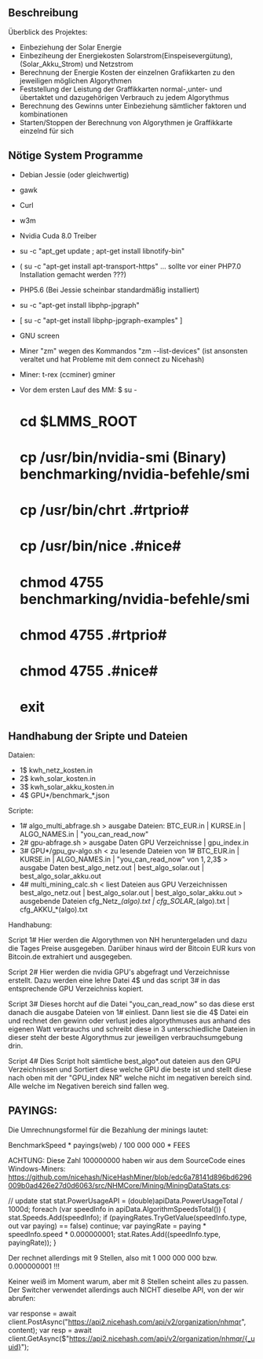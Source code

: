 Beschreibung
---------
Überblick des Projektes:
- Einbeziehung der Solar Energie
- Einbeziheung der Energiekosten Solarstrom(Einspeisevergütung), (Solar_Akku_Strom) und Netzstrom
- Berechnung der Energie Kosten der einzelnen Grafikkarten zu den jeweiligen möglichen Algorythmen
- Feststellung der Leistung der Graffikkarten normal-,unter- und übertaktet und dazugehörigen Verbrauch zu jedem Algorythmus
- Berechnung des Gewinns unter Einbeziehung sämtlicher faktoren und kombinationen
- Starten/Stoppen der Berechnung von Algorythmen je Graffikkarte einzelnd für sich


Nötige System Programme
---------
- Debian Jessie (oder gleichwertig)
- gawk
- Curl
- w3m
- Nvidia Cuda 8.0 Treiber
- su -c "apt_get update ; apt-get install libnotify-bin"
- ( su -c "apt-get install apt-transport-https" ... sollte vor einer PHP7.0 Installation gemacht werden ???)
- PHP5.6 (Bei Jessie scheinbar standardmäßig installiert)
- su -c "apt-get install libphp-jpgraph"
- [ su -c "apt-get install libphp-jpgraph-examples" ]
- GNU screen
- Miner "zm" wegen des Kommandos "zm --list-devices" (ist ansonsten veraltet und hat Probleme mit dem connect zu Nicehash)
- Miner:
  t-rex (ccminer)
  gminer

- Vor dem ersten Lauf des MM:
  $ su -
  # cd $LMMS_ROOT
  # cp /usr/bin/nvidia-smi (Binary) benchmarking/nvidia-befehle/smi
  # cp /usr/bin/chrt .#rtprio#
  # cp /usr/bin/nice .#nice#
  # chmod 4755 benchmarking/nvidia-befehle/smi
  # chmod 4755 .#rtprio#
  # chmod 4755 .#nice#
  # exit

Handhabung der Sripte und Dateien
--------
Dataien:
- 1$ kwh_netz_kosten.in
- 2$ kwh_solar_kosten.in
- 3$ kwh_solar_akku_kosten.in
- 4$ GPU*/benchmark_*.json

Scripte:
- 1# algo_multi_abfrage.sh
        > ausgabe Dateien:
                BTC_EUR.in | KURSE.in | ALGO_NAMES.in | "you_can_read_now"
- 2# gpu-abfrage.sh
        > ausgabe Daten
                GPU Verzeichnisse | gpu_index.in
- 3# GPU*/gpu_gv-algo.sh
        < zu lesende Dateien
                von 1# BTC_EUR.in | KURSE.in | ALGO_NAMES.in | "you_can_read_now"
                von 1$,2$,3$
        > ausgabe Daten
                best_algo_netz.out | best_algo_solar.out | best_algo_solar_akku.out
- 4# multi_mining_calc.sh
        < liest Dateien aus GPU Verzeichnissen
                best_algo_netz.out | best_algo_solar.out | best_algo_solar_akku.out
        > ausgebende Dateien
                cfg_Netz_*(algo).txt | cfg_SOLAR_*(algo).txt | cfg_AKKU_*(algo).txt

Handhabung:

Script 1#
Hier werden die Algorythmen von NH heruntergeladen und dazu die Tages Preise ausgegeben. Darüber hinaus wird
der Bitcoin EUR kurs von Bitcoin.de extrahiert und ausgegeben. 

Script 2#
Hier werden die nvidia GPU's abgefragt und Verzeichnisse erstellt. Dazu werden eine lehre Datei 4$ und
das script 3# in das entsprechende GPU Verzeichniss kopiert.

Script 3#
Dieses horcht auf die Datei "you_can_read_now" so das diese erst danach die ausgabe Dateien von 1# einliest.
Dann liest sie die 4$ Datei ein und rechnet den gewinn oder verlust jedes algorythmuses aus anhand des
eigenen Watt verbrauchs und schreibt diese in 3 unterschiedliche Dateien in dieser steht der beste Algorythmus
zur jeweiligen verbrauchsumgebung drin.

Script 4#
Dies Script holt sämtliche best_algo*.out dateien aus den GPU Verzeichnissen und Sortiert diese welche GPU
die beste ist und stellt diese nach oben mit der "GPU_index NR" welche nicht im negativen bereich sind.
Alle welche im Negativen bereich sind fallen weg.

PAYINGS:
--------
Die Umrechnungsformel für die Bezahlung der minings lautet:

BenchmarkSpeed * payings(web) / 100 000 000 * FEES

ACHTUNG: Diese Zahl 100000000 haben wir aus dem SourceCode eines Windows-Miners:
https://github.com/nicehash/NiceHashMiner/blob/edc6a78141d896bd6296009b0ad426e27d0d6063/src/NHMCore/Mining/MiningDataStats.cs:

// update stat
            stat.PowerUsageAPI = (double)apiData.PowerUsageTotal / 1000d;
     foreach (var speedInfo in apiData.AlgorithmSpeedsTotal())
           {
           stat.Speeds.Add(speedInfo);
           if (payingRates.TryGetValue(speedInfo.type, out var paying) == false) continue;
           var payingRate = paying * speedInfo.speed * 0.000000001;
           stat.Rates.Add((speedInfo.type, payingRate));
    }

Der rechnet allerdings mit 9 Stellen, also mit 1 000 000 000 bzw. 0.000000001 !!!

Keiner weiß im Moment warum, aber mit 8 Stellen scheint alles zu passen.
Der Switcher verwendet allerdings auch NICHT dieselbe API, von der wir abrufen:

var response = await client.PostAsync("https://api2.nicehash.com/api/v2/organization/nhmqr", content);
var resp = await client.GetAsync($"https://api2.nicehash.com/api/v2/organization/nhmqr/{_uuid}");

